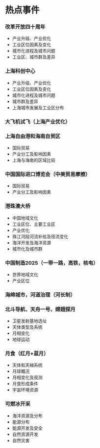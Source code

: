 # **热点事件**

### 改革开放四十周年
+ 产业升级、产业优化
+ 工业区位因素及变化
+ 城市化进程及城市问题
+ 工业区、城市群及差异
### 上海科创中心
+ 产业升级、产业优化
+ 工业区位因素及变化
+ 城市化进程及城市问题	
+ 城市群及差异	
+ 上海城市发展及工业区分布
### 大飞机试飞（上海产业优化）

### 上海自由港和海南自贸区
+ 国际贸易
+ 产业分工及影响因素
+ 上海与海南的区域比较
### 中国国际进口博览会（中美贸易摩擦）
+ 国际贸易
+ 产业分工及影响因素
### 港珠澳大桥
+ 中国地域文化
+ 工业区位、主要工业区
+ 产业优化
+ 珠江河段河流补给及径流变化
+ 海洋开发及海洋资源
+ 城市化及城市群
### 中国制造2025（一带一路，高铁，核电）
+ 世界地域文化
+ 产业区位
### 海绵城市，河道治理（河长制）

### 北斗导航、天舟一号、嫦娥探月
+ 卫星发射基地选址
+ 天体类型及系统
+ 月相变化
+ 地球运动
### 月食（红月+蓝月）
+ 天体和天梯系统
+ 月球概况
+ 月相变化及观测
+ 月食形成条件
+ 宇宙环境资源
### 可燃冰开采
+ 海洋资源及分布
+ 能源分布
+ 能源开发及安全
+ 自然资源开发
+ 自然灾害
